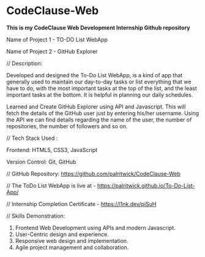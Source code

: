 # CodeClause-Web
**This is my CodeClause Web Development Internship Github repository**
 
Name of Project 1 - TO-DO List WebApp 

Name of Project 2 - GitHub Explorer

// Description:

Developed and designed the To-Do List WebApp, is a kind of app that generally used to maintain our day-to-day tasks or list everything that we have to do, with the most important tasks at the top of the list, and the least important tasks at the bottom. It is helpful in planning our daily schedules.

Learned and Create GitHub Explorer using API and Javascript. This will fetch the details of the GitHub user just by entering his/her username. Using the API we can find details regarding the name of the user, the number of repositories, the number of followers and so on. 


// Tech Stack Used :

Frontend: HTML5, CSS3, JavaScript

Version Control: Git, GitHub

// GitHub Repository: https://github.com/palritwick/CodeClause-Web

// The ToDo List WebApp is live at - https://palritwick.github.io/To-Do-List-App/

// Internship Completion Certificate - https://l1nk.dev/piSuH

// Skills Demonstration:

1. Frontend Web Development using APIs and modern Javascript.
2. User-Centric design and experience.
3. Responsive web design and implementation.
4. Agile project management and collaboration.
